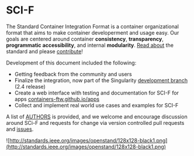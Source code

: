 # SCI-F
The Standard Container Integration Format is a container organizational format that aims to make container developerment and
usage easy. Our goals are centered around container **consistency**, **transparency**, **programmatic accessibility**, 
and internal **modularity**. [Read about](http://containers-ftw.org/SCI-F/) the standard and please [contribute](https://github.com/containers-ftw/SCI-F/issues)!

Development of this document included the following:

- Getting feedback from the community and users 
- Finalize the integration, now part of the Singularity [development branch](https://github.com/singularityware/singularity/tree/development) (2.4 release)
- Create a web interface with testing and documentation for SCI-F for apps [containers-ftw.github.io/apps](https://containers-ftw.github.io/apps)
- Collect and implement real world use cases and examples for SCI-F

A list of [AUTHORS](https://github.com/containers-ftw/SCI-F/blob/master/AUTHORS.md) is provided, and we welcome and encourage discussion around SCi-F and requests for change via version controlled pull requests and [issues](https://www.github.com/containers-ftw/SCI-F/issues).

![http://standards.ieee.org/images/openstand/128x128-black1.png](http://standards.ieee.org/images/openstand/128x128-black1.png)
